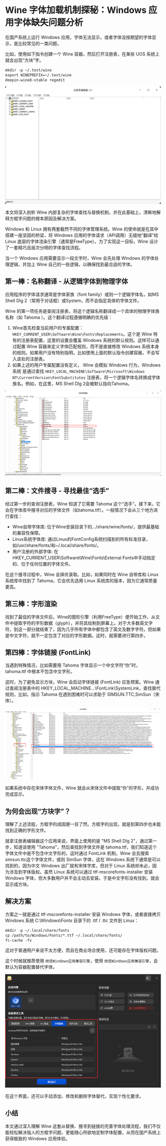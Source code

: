 # Wine 字体加载机制探秘：Windows 应用字体缺失问题分析

在国产系统上运行 Windows 应用，字体无法显示，或者字体没按期望的字体显示，是比较常见的一类问题。

比如，使用如下指令创建一个 Wine 容器，然后打开注册表，在某些 UOS 系统上就会出现“方块”字。

```
mkdir -p ~/.test/wine
export WINEPREFIX=~/.test/wine
deepin-wine8-stable regedit
```
![](https://raw.githubusercontent.com/mogoweb/mywritings/master/book_wechat/2025/202508/images/wine_fonts_01.png)

本文将深入剖析 Wine 内部复杂的字体查找与替换机制，并在此基础上，清晰地解释方框字问题的根本原因及解决方案。

Windows 和 Linux 拥有两套截然不同的字体管理系统。Wine 的使命就是在其中搭建一座坚固的桥梁，将 Windows 应用的字体请求（API调用）无缝地“翻译”给 Linux 底层的字体渲染引擎（通常是FreeType）。为了实现这一目标，Wine 设计了一套精巧且层次分明的字体查找流程。

当一个 Windows 应用需要显示一段文字时，Wine 会先处理 Windows 的字体处理逻辑，并加上 Wine 自己的一些逻辑，以确保找到最合适的字体。

## 第一棒：名称翻译 - 从逻辑字体到物理字体

应用程序的字体请求通常是字体家族（font family）或则一个逻辑字体名，如MS Shell Dlg 2（常用于对话框）或System，而不会指定具体的字体文件。

Wine 的第一项任务是查阅注册表，将这个逻辑名称翻译成一个具体的物理字体族名称（如 Tahoma ）。这个翻译过程遵循明确的优先级：

1. Wine首先检查当前用户的专属配置：`HKEY_CURRENT_USER\Software\Wine\Fonts\Replacements`。这个是 Wine 特有的注册表配置，这里的设置会覆盖 Windows 系统的默认规则。这样可以通过配置 Wine 容器来定义字体匹配规则，而不是直接修改 Windows 系统本身的规则。如果用户没有特别指明，比如使用上面的默认指令创建容器，不会写入该处的注册表。
2. 如果上述的用户专属配置没有定义， Wine 会模拟 Windows 行为，Windows系统 是通过查找 `HKEY_LOCAL_MACHINE\Software\Microsoft\Windows NT\CurrentVersion\FontSubstitutes` 注册表，将一个逻辑字体名转换成字体族名。例如，在这里，MS Shell Dlg 2会被默认指向Tahoma。

![](https://raw.githubusercontent.com/mogoweb/mywritings/master/book_wechat/2025/202508/images/wine_fonts_02.png)

## 第二棒：文件搜寻 - 寻找最佳“选手”

经过第一步的查询注册表，Wine 知道了它需要 Tahoma 这个“选手”。接下来，它会在字体库中搜寻对应的字体文件（如tahoma.ttf）。一般情况下会从三个地方进行查找：

* Wine自带字体库: 位于Wine安装目录下的.../share/wine/fonts/，提供最基础的兼容性保障。
* Linux系统字体库: 通过Linux的FontConfig系统扫描到的所有标准目录，如/usr/share/fonts/和~/.local/share/fonts/。
* 用户注册的外部字体: 在HKEY_CURRENT_USER\Software\Wine\Fonts\External Fonts中手动指定的、位于任何位置的字体文件。

在这个搜寻过程中，Wine 会择优录取。比如，如果同时在 Wine 自带库和 Linux 系统库中找到了 Tahoma，它会优先选用 Linux 系统库的版本，因为它通常质量更高。

## 第三棒：字形渲染

找到了最佳的字体文件后，Wine的图形引擎（利用FreeType）便开始工作，从文件中提取字符的字形数据（glyph），并将其绘制到屏幕上。对于大多数英文字符，到这一部分就结束了，因为几乎所有字体中都包含了英文及数字字符。但如果是中文字符，就不一定包含了对应的字形数据。这时，就需要进行第四步。

## 第四棒：字体链接 (FontLink) 

当遇到特殊情况，比如需要用 Tahoma 字体显示一个中文字符“你”时，tahoma.ttf 中根本不包含中文字形。

这时，为了避免显示方块，Wine 会启动字体链接 (FontLink) 应急预案。Wine 通过查阅注册表中的 HKEY_LOCAL_MACHINE\...\FontLink\SystemLink，查找替代规则，比如，指示 Tahoma 在遇到困难时可以求助于 SIMSUN.TTC,SimSun（宋体）。

![](https://raw.githubusercontent.com/mogoweb/mywritings/master/book_wechat/2025/202508/images/wine_fonts_03.png)

如果系统中存在宋体字体文件，Wine 就会从宋体文件中提取“你”的字形，并成功完成显示。

## 为何会出现“方块字”？

理解了上述流程，方框字的成因便一目了然。方框字的出现，就是到第四步也未能找到正确的字形文件。

就拿注册表编辑器这个应用来说，界面上使用的是 "MS Shell Dlg 2"，通过第一步，知道该使用 "Tahoma"，然后查找到字体文件是 tahoma.ttf，我们知道这个字体文件中是不包含中文字形的，这时通过 FontLink 机制，Wine 会去搜索 simsun.ttc这个字体文件，或则 SimSun 字体，这在 Windows 系统下通常是可以找到的，因为中文 Windows 出厂就有宋体字库，但对于 Linux 系统却未必，因为涉及到字体版权。虽然 Linux 系统可以通过 ttf-mscorefonts-installer 安装 Windows 字体，但大多数用户并不会主动去安装。于是中文字形没有找到，就会显示成方块。

## 解决方案

方案之一就是通过 ttf-mscorefonts-installer 安装 Windows 字体，或者直接拷贝 Windows 系统 C:\Windows\Fonts 目录下的 .ttf / .ttc 文件到 Linux：
```
mkdir -p ~/.local/share/fonts
cp /path/to/Windows/Fonts/*.ttf ~/.local/share/fonts/
fc-cache -fv
```

这对于普通用户来说不太方便，而且在商业场合使用，还可能存在字体版权问题。

这个时候就推荐使用 `统信Windows应用兼容引擎`，使用 `统信Windows应用兼容引擎`，会默认为容器配置替代字体。

![](https://raw.githubusercontent.com/mogoweb/mywritings/master/book_wechat/2025/202508/images/wine_fonts_04.png)

在这个界面，还可以手动添加、修改和删除字体替代，实现个性化要求。

## 小结

本文通过深入理解 Wine 这套从替换、搜寻到链接的完善字体处理流程，我们不仅能轻松解决恼人的方框字问题，更能随心所欲地定制字体配置，从而在国产系统上获得极致的 Windows 应用体验。

